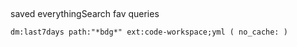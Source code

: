 ##

saved everythingSearch fav queries

```
dm:last7days path:"*bdg*" ext:code-workspace;yml ( no_cache: )

```